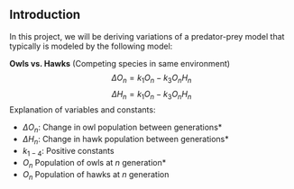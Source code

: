 ## Introduction
In this project, we will be deriving variations of a predator-prey model that typically is modeled by the following model:

**Owls vs. Hawks** (Competing species in same environment)
$$\Delta O_n = k_1O_n-k_3O_nH_n$$
$$\Delta H_n = k_1O_n-k_3O_nH_n$$
Explanation of variables and constants:
* $\Delta O_n$: Change in owl population between generations*
* $\Delta H_n$: Change in hawk population between generations*
* $k_{1-4}$: Positive constants
* $O_n$ Population of owls at $n$ generation*
* $O_n$ Population of hawks at $n$ generation